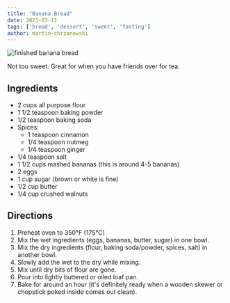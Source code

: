 ```yaml
---
title: "Banana Bread"
date: 2021-03-11
tags: ['bread', 'dessert', 'sweet', 'fasting']
author: martin-chrzanowski
---
```


![finished banana bread](/pix/banana-bread.webp "Finished Bread")

Not too sweet. Great for when you have friends over for tea.

## Ingredients

- 2 cups all purpose flour
- 1 1/2 teaspoon baking powder
- 1/2 teaspoon baking soda
- Spices:
    - 1 teaspoon cinnamon
    - 1/4 teaspoon nutmeg
    - 1/4 teaspoon ginger
- 1/4 teaspoon salt
- 1 1/2 cups mashed bananas (this is around 4-5 bananas)
- 2 eggs
- 1 cup sugar (brown or white is fine)
- 1/2 cup butter
- 1/4 cup crushed walnuts

## Directions

1. Preheat oven to 350°F (175°C)
2. Mix the wet ingredients (eggs, bananas, butter, sugar) in one bowl.
3. Mix the dry ingredients (flour, baking soda/powder, spices, salt) in another
   bowl.
4. Slowly add the wet to the dry while mixing.
5. Mix until dry bits of flour are gone.
6. Pour into lightly buttered or oiled loaf pan.
7. Bake for around an hour (it's definitely ready when a wooden skewer or
   chopstick poked inside comes out clean).
